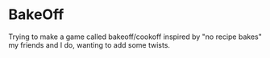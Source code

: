 # BakeOff
Trying to make a game called bakeoff/cookoff inspired by "no recipe bakes" my friends and I do, wanting to add some twists.
